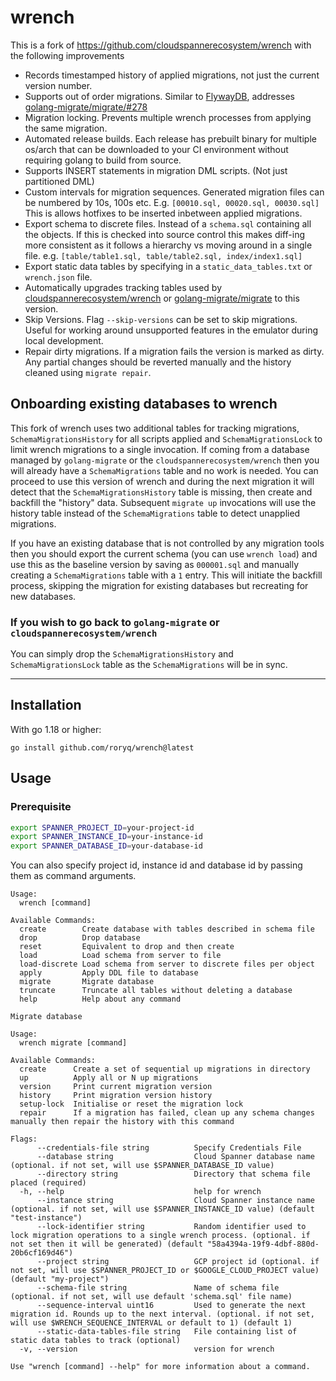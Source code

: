 # wrench

This is a fork of https://github.com/cloudspannerecosystem/wrench with the following improvements

- Records timestamped history of applied migrations, not just the current version number.
- Supports out of order migrations. Similar to [FlywayDB](https://flywaydb.org/documentation/commandline/migrate#outOfOrder), addresses [golang-migrate/migrate/#278](https://github.com/golang-migrate/migrate/issues/278)
- Migration locking. Prevents multiple wrench processes from applying the same migration.
- Automated release builds. Each release has prebuilt binary for multiple os/arch that can be downloaded to your CI environment without requiring golang to build from source.
- Supports INSERT statements in migration DML scripts. (Not just partitioned DML)
- Custom intervals for migration sequences. Generated migration files can be numbered by 10s, 100s etc. E.g. `[00010.sql, 00020.sql, 00030.sql]` This is allows hotfixes to be inserted inbetween applied migrations.
- Export schema to discrete files. Instead of a `schema.sql` containing all the objects. If this is checked into source control this makes diff-ing more consistent as it follows a hierarchy vs moving around in a single file. e.g. `[table/table1.sql, table/table2.sql, index/index1.sql]`
- Export static data tables by specifying in a `static_data_tables.txt` or `wrench.json` file.
- Automatically upgrades tracking tables used by [cloudspannerecosystem/wrench](https://github.com/cloudspannerecosystem/wrench) or [golang-migrate/migrate](https://github.com/golang-migrate/migrate) to this version.
- Skip Versions. Flag `--skip-versions` can be set to skip migrations. Useful for working around unsupported features in the emulator during local development.
- Repair dirty migrations. If a migration fails the version is marked as dirty. Any partial changes should be reverted manually and the history cleaned
using `migrate repair`.

## Onboarding existing databases to wrench

This fork of wrench uses two additional tables for tracking migrations, `SchemaMigrationsHistory` for all scripts
applied and `SchemaMigrationsLock` to limit wrench migrations to a single invocation.
If coming from a database managed by `golang-migrate` or the `cloudspannerecosystem/wrench` then you will already have a
`SchemaMigrations` table and no work is needed. You can proceed to use this version of wrench and during the next migration
it will detect that the `SchemaMigrationsHistory` table is missing, then create and backfill the "history" data.
Subsequent `migrate up` invocations will use the history table instead of the `SchemaMigrations` table to detect unapplied
migrations.

If you have an existing database that is not controlled by any migration tools then you should export the current schema
(you can use `wrench load`) and use this as the baseline version by saving as `000001.sql` and manually creating a
`SchemaMigrations` table with a `1` entry. This will initiate the backfill process, skipping the migration for existing
databases but recreating for new databases.

### If you wish to go back to `golang-migrate` or `cloudspannerecosystem/wrench`
You can simply drop the `SchemaMigrationsHistory` and `SchemaMigrationsLock` table as the `SchemaMigrations` will be in sync.
___

## Installation

With go 1.18 or higher:

```shell
go install github.com/roryq/wrench@latest
```

## Usage

### Prerequisite

```sh
export SPANNER_PROJECT_ID=your-project-id
export SPANNER_INSTANCE_ID=your-instance-id
export SPANNER_DATABASE_ID=your-database-id
```

You can also specify project id, instance id and database id by passing them as command arguments.

<!--usage-shell-->
```
Usage:
  wrench [command]

Available Commands:
  create        Create database with tables described in schema file
  drop          Drop database
  reset         Equivalent to drop and then create
  load          Load schema from server to file
  load-discrete Load schema from server to discrete files per object
  apply         Apply DDL file to database
  migrate       Migrate database
  truncate      Truncate all tables without deleting a database
  help          Help about any command

Migrate database

Usage:
  wrench migrate [command]

Available Commands:
  create      Create a set of sequential up migrations in directory
  up          Apply all or N up migrations
  version     Print current migration version
  history     Print migration version history
  setup-lock  Initialise or reset the migration lock
  repair      If a migration has failed, clean up any schema changes manually then repair the history with this command

Flags:
      --credentials-file string          Specify Credentials File
      --database string                  Cloud Spanner database name (optional. if not set, will use $SPANNER_DATABASE_ID value)
      --directory string                 Directory that schema file placed (required)
  -h, --help                             help for wrench
      --instance string                  Cloud Spanner instance name (optional. if not set, will use $SPANNER_INSTANCE_ID value) (default "test-instance")
      --lock-identifier string           Random identifier used to lock migration operations to a single wrench process. (optional. if not set then it will be generated) (default "58a4394a-19f9-4dbf-880d-20b6cf169d46")
      --project string                   GCP project id (optional. if not set, will use $SPANNER_PROJECT_ID or $GOOGLE_CLOUD_PROJECT value) (default "my-project")
      --schema-file string               Name of schema file (optional. if not set, will use default 'schema.sql' file name)
      --sequence-interval uint16         Used to generate the next migration id. Rounds up to the next interval. (optional. if not set, will use $WRENCH_SEQUENCE_INTERVAL or default to 1) (default 1)
      --static-data-tables-file string   File containing list of static data tables to track (optional)
  -v, --version                          version for wrench

Use "wrench [command] --help" for more information about a command.
```